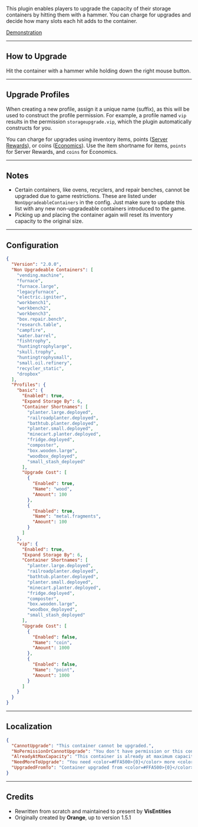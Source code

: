 This plugin enables players to upgrade the capacity of their storage containers by hitting them with a hammer. You can charge for upgrades and decide how many slots each hit adds to the container.

[Demonstration](https://youtu.be/XCTpC5NmGPs)

-----------------

## How to Upgrade
Hit the container with a hammer while holding down the right mouse button.

-----------------

## Upgrade Profiles
When creating a new profile, assign it a unique name (suffix), as this will be used to construct the profile permission. For example, a profile named `vip` results in the permission `storageupgrade.vip`, which the plugin automatically constructs for you.

You can charge for upgrades using inventory items, points ([Server Rewards](https://umod.org/plugins/server-rewards)), or coins ([Economics](https://umod.org/plugins/economics)). Use the item shortname for items, `points` for Server Rewards, and `coins` for Economics.

-------------------

## Notes
- Certain containers, like ovens, recyclers, and repair benches, cannot be upgraded due to game restrictions. These are listed under `NonUpgradeableContainers` in the config. Just make sure to update this list with any new non-upgradeable containers introduced to the game.
- Picking up and placing the container again will reset its inventory capacity to the original size.

---------

## Configuration

```json
{
  "Version": "2.0.0",
  "Non Upgradeable Containers": [
    "vending.machine",
    "furnace",
    "furnace.large",
    "legacyfurnace",
    "electric.igniter",
    "workbench1",
    "workbench2",
    "workbench3",
    "box.repair.bench",
    "research.table",
    "campfire",
    "water.barrel",
    "fishtrophy",
    "huntingtrophylarge",
    "skull.trophy",
    "huntingtrophysmall",
    "small.oil.refinery",
    "recycler_static",
    "dropbox"
  ],
  "Profiles": {
    "basic": {
      "Enabled": true,
      "Expand Storage By": 6,
      "Container Shortnames": [
        "planter.large.deployed",
        "railroadplanter.deployed",
        "bathtub.planter.deployed",
        "planter.small.deployed",
        "minecart.planter.deployed",
        "fridge.deployed",
        "composter",
        "box.wooden.large",
        "woodbox_deployed",
        "small_stash_deployed"
      ],
      "Upgrade Cost": [
        {
          "Enabled": true,
          "Name": "wood",
          "Amount": 100
        },
        {
          "Enabled": true,
          "Name": "metal.fragments",
          "Amount": 100
        }
      ]
    },
    "vip": {
      "Enabled": true,
      "Expand Storage By": 6,
      "Container Shortnames": [
        "planter.large.deployed",
        "railroadplanter.deployed",
        "bathtub.planter.deployed",
        "planter.small.deployed",
        "minecart.planter.deployed",
        "fridge.deployed",
        "composter",
        "box.wooden.large",
        "woodbox_deployed",
        "small_stash_deployed"
      ],
      "Upgrade Cost": [
        {
          "Enabled": false,
          "Name": "coin",
          "Amount": 1000
        },
        {
          "Enabled": false,
          "Name": "point",
          "Amount": 1000
        }
      ]
    }
  }
}
```

---------------

## Localization

```json
{
  "CannotUpgrade": "This container cannot be upgraded.",
  "NoPermissionOrCannotUpgrade": "You don't have permission or this container cannot be upgraded.",
  "AlreadyAtMaxCapacity": "This container is already at maximum capacity.",
  "NeedMoreToUpgrade": "You need <color=#FFA500>{0}</color> more <color=#FFA500>{1}</color> to upgrade.",
  "UpgradedFromTo": "Container upgraded from <color=#FFA500>{0}</color> to <color=#FFA500>{1}</color> slots."
}
```

------------------

## Credits

 * Rewritten from scratch and maintained to present by **VisEntities**
 * Originally created by **Orange**, up to version 1.5.1
